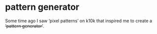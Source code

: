 <!--
  id: 263
  date: 2004-01-05
  modified: 2020-06-01
  slug: patterngenerator
  type: post
  excerpt: <p>Some time ago I saw &#8216;pixel patterns&#8217; on k10k that inspired me to create a &#8216;pattern generator&#8217;.</p>
  categories: Director
  tags: 
  inCv: 
  inPortfolio: 
  dateFrom: 
  dateTo: 
-->

# pattern generator

<p>Some time ago I saw &#8216;pixel patterns&#8217; on k10k that inspired me to create a <del>&#8216;pattern generator&#8217;</del>.</p>
